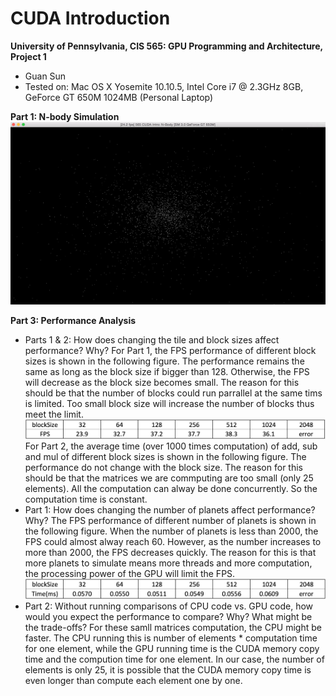 CUDA Introduction
=================

**University of Pennsylvania, CIS 565: GPU Programming and Architecture, Project 1**

* Guan Sun
* Tested on: Mac OS X Yosemite 10.10.5, Intel Core i7 @ 2.3GHz 8GB, GeForce GT 650M 1024MB (Personal Laptop)

**Part 1: N-body Simulation**
![](images/image1.png)

**Part 3: Performance Analysis**
* Parts 1 & 2: How does changing the tile and block sizes affect performance?
  Why?
  For Part 1, the FPS performance of different block sizes is shown in the following figure. The performance remains the same as long as the block size if bigger than 128. Otherwise, the FPS will decrease as the block size becomes small. The reason for this should be that the number of blocks could run parrallel at the same tims is limited. Too small block size will increase the number of blocks thus meet the limit.
  ![](images/image2.png)
  For Part 2, the average time (over 1000 times computation) of add, sub and mul of different block sizes is shown in the following figure. The performance do not change with the block size. The reason for this should be that the matrices we are commputing are too small (only 25 elements). All the computation can alway be done concurrently. So the computation time is constant.
* Part 1: How does changing the number of planets affect performance? Why?
  The FPS performance of different number of planets is shown in the following figure. When the number of planets is less than 2000, the FPS could almost alway reach 60. However, as the number increases to more than 2000, the FPS decreases quickly. The reason for this is that more planets to simulate means more threads and more computation, the processing power of the GPU will limit the FPS.
  ![](images/image3.png)
* Part 2: Without running comparisons of CPU code vs. GPU code, how would you
  expect the performance to compare? Why? What might be the trade-offs?
  For these samll matrices computation, the CPU might be faster. The CPU running this is number of elements * computation time for one element, while the GPU running time is the CUDA memory copy time and the compution time for one element. In our case, the number of elements is only 25, it is possible that the CUDA memory copy time is even longer than compute each element one by one. 